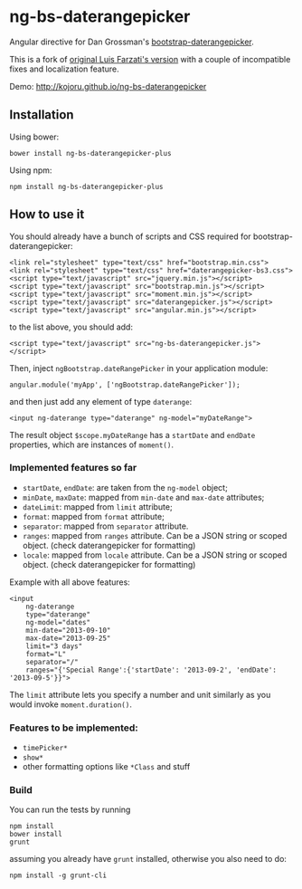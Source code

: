 ng-bs-daterangepicker
=====================

Angular directive for Dan Grossman's [bootstrap-daterangepicker](https://github.com/dangrossman/bootstrap-daterangepicker).

This is a fork of [original Luis Farzati's version](http://luisfarzati.github.io/ng-bs-daterangepicker/) with a couple of incompatible fixes and localization feature.

Demo: http://kojoru.github.io/ng-bs-daterangepicker

Installation
------------

Using bower:

```
bower install ng-bs-daterangepicker-plus
```

Using npm:

```
npm install ng-bs-daterangepicker-plus
```


How to use it
-------------

You should already have a bunch of scripts and CSS required for bootstrap-daterangepicker:

```
<link rel="stylesheet" type="text/css" href="bootstrap.min.css">
<link rel="stylesheet" type="text/css" href="daterangepicker-bs3.css">
<script type="text/javascript" src="jquery.min.js"></script>
<script type="text/javascript" src="bootstrap.min.js"></script>
<script type="text/javascript" src="moment.min.js"></script>
<script type="text/javascript" src="daterangepicker.js"></script>
<script type="text/javascript" src="angular.min.js"></script>
```

to the list above, you should add:

```
<script type="text/javascript" src="ng-bs-daterangepicker.js"></script>
```

Then, inject `ngBootstrap.dateRangePicker` in your application module:

```
angular.module('myApp', ['ngBootstrap.dateRangePicker']);
```

and then just add any element of type `daterange`:

```
<input ng-daterange type="daterange" ng-model="myDateRange">
```

The result object `$scope.myDateRange` has a `startDate` and `endDate` properties, which are instances of `moment()`.

### Implemented features so far

* `startDate`, `endDate`: are taken from the `ng-model` object;
* `minDate`, `maxDate`: mapped from `min-date` and `max-date` attributes;
* `dateLimit`: mapped from `limit` attribute;
* `format`: mapped from `format` attribute;
* `separator`: mapped from `separator` attribute.
* `ranges`: mapped from `ranges` attribute. Can be a JSON string or scoped object. (check daterangepicker for formatting)
* `locale`: mapped from `locale` attribute. Can be a JSON string or scoped object. (check daterangepicker for formatting)

Example with all above features:

```
<input
    ng-daterange 
	type="daterange"
	ng-model="dates"
	min-date="2013-09-10"
	max-date="2013-09-25"
	limit="3 days"
	format="L"
	separator="/"
	ranges="{'Special Range':{'startDate': '2013-09-2', 'endDate': '2013-09-5'}}">
```

The `limit` attribute lets you specify a number and unit similarly as you would invoke `moment.duration()`.

### Features to be implemented:

* `timePicker*`
* `show*`
* other formatting options like `*Class` and stuff 

### Build

You can run the tests by running

```
npm install
bower install
grunt
```

assuming you already have `grunt` installed, otherwise you also need to do:

```
npm install -g grunt-cli
```




